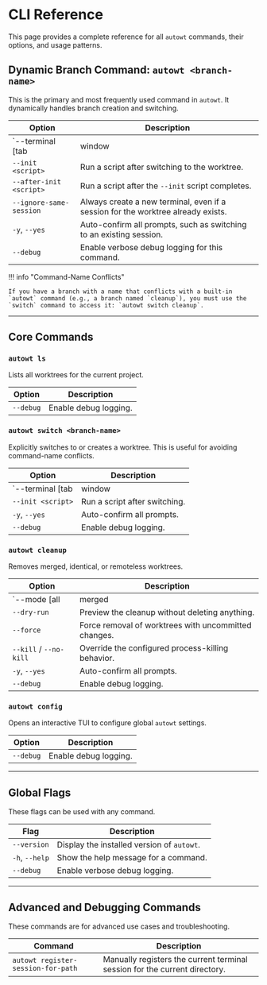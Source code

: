 # CLI Reference

This page provides a complete reference for all `autowt` commands, their options, and usage patterns.

## Dynamic Branch Command: `autowt <branch-name>`

This is the primary and most frequently used command in `autowt`. It dynamically handles branch creation and switching.

| Option | Description |
| --- | --- |
| `--terminal [tab|window|inplace]` | Specify the terminal mode for this command. |
| `--init <script>` | Run a script after switching to the worktree. |
| `--after-init <script>` | Run a script after the `--init` script completes. |
| `--ignore-same-session` | Always create a new terminal, even if a session for the worktree already exists. |
| `-y`, `--yes` | Auto-confirm all prompts, such as switching to an existing session. |
| `--debug` | Enable verbose debug logging for this command. |

!!! info "Command-Name Conflicts"

    If you have a branch with a name that conflicts with a built-in `autowt` command (e.g., a branch named `cleanup`), you must use the `switch` command to access it: `autowt switch cleanup`.

---

## Core Commands

### `autowt ls`

Lists all worktrees for the current project.

| Option | Description |
| --- | --- |
| `--debug` | Enable debug logging. |

### `autowt switch <branch-name>`

Explicitly switches to or creates a worktree. This is useful for avoiding command-name conflicts.

| Option | Description |
| --- | --- |
| `--terminal [tab|window|inplace]` | Specify the terminal mode. |
| `--init <script>` | Run a script after switching. |
| `-y`, `--yes` | Auto-confirm all prompts. |
| `--debug` | Enable debug logging. |

### `autowt cleanup`

Removes merged, identical, or remoteless worktrees.

| Option | Description |
| --- | --- |
| `--mode [all|merged|remoteless|interactive]` | Set the cleanup mode (default: `all`). |
| `--dry-run` | Preview the cleanup without deleting anything. |
| `--force` | Force removal of worktrees with uncommitted changes. |
| `--kill` / `--no-kill` | Override the configured process-killing behavior. |
| `-y`, `--yes` | Auto-confirm all prompts. |
| `--debug` | Enable debug logging. |

### `autowt config`

Opens an interactive TUI to configure global `autowt` settings.

| Option | Description |
| --- | --- |
| `--debug` | Enable debug logging. |

---

## Global Flags

These flags can be used with any command.

| Flag | Description |
| --- | --- |
| `--version` | Display the installed version of `autowt`. |
| `-h`, `--help` | Show the help message for a command. |
| `--debug` | Enable verbose debug logging. |

---

## Advanced and Debugging Commands

These commands are for advanced use cases and troubleshooting.

| Command | Description |
| --- | --- |
| `autowt register-session-for-path` | Manually registers the current terminal session for the current directory. |
